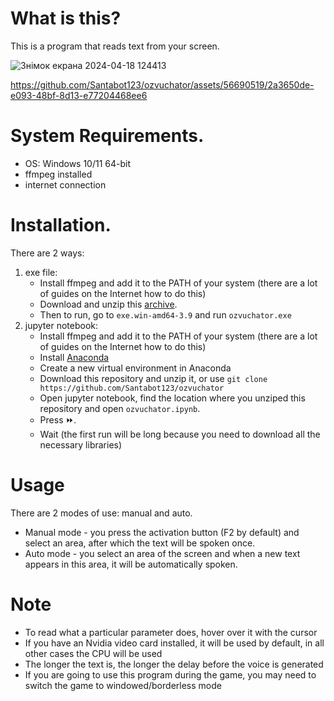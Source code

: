 # What is this?
This is a program that reads text from your screen.<br>

![Знімок екрана 2024-04-18 124413](https://github.com/Santabot123/ozvuchator/assets/56690519/1f905e47-afa7-4d1d-962b-c535d5eb15ec)


https://github.com/Santabot123/ozvuchator/assets/56690519/2a3650de-e093-48bf-8d13-e77204468ee6





# System Requirements.
- OS: Windows 10/11 64-bit
- ffmpeg installed
- internet connection

# Installation.
 There are 2 ways:
 1. exe file:
    - Install ffmpeg and add it to the PATH of your system (there are a lot of guides on the Internet how to do this)
    - Download and unzip this [archive](https://drive.google.com/file/d/10EWmP2It9Iy3QwZwAw3iV4Leeu4rjXXE/view?usp=drive_link).
    - Then to run, go to `exe.win-amd64-3.9` and run `ozvuchator.exe`
 2. jupyter notebook:
    - Install ffmpeg and add it to the PATH of your system (there are a lot of guides on the Internet how to do this)
    - Install [Anaconda](https://www.anaconda.com/installation-success?source=installer)
    - Create a new virtual environment in Anaconda
    - Download this repository and unzip it, or use `git clone https://github.com/Santabot123/ozvuchator`
    - Open jupyter notebook, find the location where you unziped this repository and open `ozvuchator.ipynb`.
    - Press ⏩.  
    - Wait (the first run will be long because you need to download all the necessary libraries)

# Usage
There are 2 modes of use: manual and auto.
- Manual mode - you press the activation button (F2 by default) and select an area, after which the text will be spoken once.
- Auto mode - you select an area of the screen and when a new text appears in this area, it will be automatically spoken.



# Note
- To read what a particular parameter does, hover over it with the cursor
- If you have an Nvidia video card installed, it will be used by default, in all other cases the CPU will be used
- The longer the text is, the longer the delay before the voice is generated
- If you are going to use this program during the game, you may need to switch the game to windowed/borderless mode



